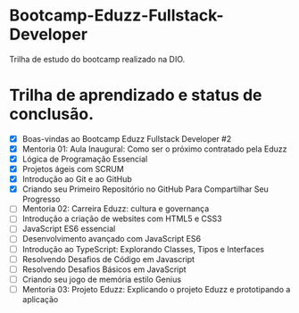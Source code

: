 # Bootcamp-Eduzz-Fullstack-Developer

Trilha de estudo do bootcamp realizado na DIO.

# Trilha de aprendizado e status de conclusão.

- [x] Boas-vindas ao Bootcamp Eduzz Fullstack Developer #2
- [x] Mentoria 01: Aula Inaugural: Como ser o próximo contratado pela Eduzz
- [x] Lógica de Programação Essencial
- [x] Projetos ágeis com SCRUM
- [x] Introdução ao Git e ao GitHub
- [x] Criando seu Primeiro Repositório no GitHub Para Compartilhar Seu Progresso
- [ ] Mentoria 02: Carreira Eduzz: cultura e governança
- [ ] Introdução a criação de websites com HTML5 e CSS3
- [ ] JavaScript ES6 essencial
- [ ] Desenvolvimento avançado com JavaScript ES6
- [ ] Introdução ao TypeScript: Explorando Classes, Tipos e Interfaces
- [ ] Resolvendo Desafios de Código em Javascript
- [ ] Resolvendo Desafios Básicos em JavaScript
- [ ] Criando seu jogo de memória estilo Genius
- [ ] Mentoria 03: Projeto Eduzz: Explicando o projeto Eduzz e prototipando a aplicação

